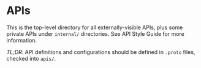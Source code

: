 # APIs

This is the top-level directory for all externally-visible APIs, plus some
private APIs under `internal/` directories.
See API Style Guide for more information.

*TL;DR*: API definitions and configurations should be defined in `.proto` files,
checked into `apis/`.

<api-doc openapi-path="../JONATHANALGARGITHUB-alttexter-0.1-resolved.yaml"></api-doc>
